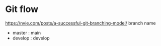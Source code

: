# Git flow
https://nvie.com/posts/a-successful-git-branching-model/
branch name
- master : main
- develop : develop